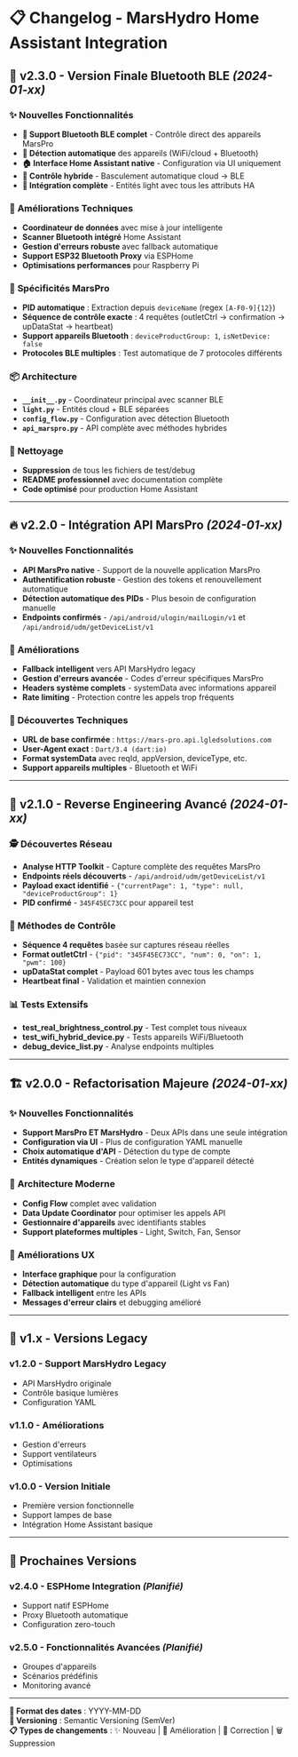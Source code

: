 # 📋 Changelog - MarsHydro Home Assistant Integration

## 🚀 **v2.3.0** - Version Finale Bluetooth BLE *(2024-01-xx)*

### ✨ **Nouvelles Fonctionnalités**
- **🔵 Support Bluetooth BLE complet** - Contrôle direct des appareils MarsPro
- **🤖 Détection automatique** des appareils (WiFi/cloud + Bluetooth)
- **🏠 Interface Home Assistant native** - Configuration via UI uniquement
- **🔄 Contrôle hybride** - Basculement automatique cloud → BLE
- **📱 Intégration complète** - Entités light avec tous les attributs HA

### 🔧 **Améliorations Techniques**
- **Coordinateur de données** avec mise à jour intelligente
- **Scanner Bluetooth intégré** Home Assistant
- **Gestion d'erreurs robuste** avec fallback automatique
- **Support ESP32 Bluetooth Proxy** via ESPHome
- **Optimisations performances** pour Raspberry Pi

### 🎯 **Spécificités MarsPro**
- **PID automatique** : Extraction depuis `deviceName` (regex `[A-F0-9]{12}`)
- **Séquence de contrôle exacte** : 4 requêtes (outletCtrl → confirmation → upDataStat → heartbeat)
- **Support appareils Bluetooth** : `deviceProductGroup: 1`, `isNetDevice: false`
- **Protocoles BLE multiples** : Test automatique de 7 protocoles différents

### 📦 **Architecture**
- **`__init__.py`** - Coordinateur principal avec scanner BLE
- **`light.py`** - Entités cloud + BLE séparées 
- **`config_flow.py`** - Configuration avec détection Bluetooth
- **`api_marspro.py`** - API complète avec méthodes hybrides

### 🧹 **Nettoyage**
- **Suppression** de tous les fichiers de test/debug
- **README professionnel** avec documentation complète
- **Code optimisé** pour production Home Assistant

---

## 🔥 **v2.2.0** - Intégration API MarsPro *(2024-01-xx)*

### ✨ **Nouvelles Fonctionnalités**
- **API MarsPro native** - Support de la nouvelle application MarsPro
- **Authentification robuste** - Gestion des tokens et renouvellement automatique
- **Détection automatique des PIDs** - Plus besoin de configuration manuelle
- **Endpoints confirmés** - `/api/android/ulogin/mailLogin/v1` et `/api/android/udm/getDeviceList/v1`

### 🔧 **Améliorations**
- **Fallback intelligent** vers API MarsHydro legacy
- **Gestion d'erreurs avancée** - Codes d'erreur spécifiques MarsPro
- **Headers système complets** - systemData avec informations appareil
- **Rate limiting** - Protection contre les appels trop fréquents

### 🎯 **Découvertes Techniques**
- **URL de base confirmée** : `https://mars-pro.api.lgledsolutions.com`
- **User-Agent exact** : `Dart/3.4 (dart:io)`
- **Format systemData** avec reqId, appVersion, deviceType, etc.
- **Support appareils multiples** - Bluetooth et WiFi

---

## 🔄 **v2.1.0** - Reverse Engineering Avancé *(2024-01-xx)*

### 🕵️ **Découvertes Réseau**
- **Analyse HTTP Toolkit** - Capture complète des requêtes MarsPro
- **Endpoints réels découverts** - `/api/android/udm/getDeviceList/v1`
- **Payload exact identifié** - `{"currentPage": 1, "type": null, "deviceProductGroup": 1}`
- **PID confirmé** - `345F45EC73CC` pour appareil test

### 🔧 **Méthodes de Contrôle**
- **Séquence 4 requêtes** basée sur captures réseau réelles
- **Format outletCtrl** - `{"pid": "345F45EC73CC", "num": 0, "on": 1, "pwm": 100}`
- **upDataStat complet** - Payload 601 bytes avec tous les champs
- **Heartbeat final** - Validation et maintien connexion

### 📊 **Tests Extensifs**
- **test_real_brightness_control.py** - Test complet tous niveaux
- **test_wifi_hybrid_device.py** - Tests appareils WiFi/Bluetooth
- **debug_device_list.py** - Analyse endpoints multiples

---

## 🏗️ **v2.0.0** - Refactorisation Majeure *(2024-01-xx)*

### ✨ **Nouvelles Fonctionnalités**
- **Support MarsPro ET MarsHydro** - Deux APIs dans une seule intégration
- **Configuration via UI** - Plus de configuration YAML manuelle
- **Choix automatique d'API** - Détection du type de compte
- **Entités dynamiques** - Création selon le type d'appareil détecté

### 🔧 **Architecture Moderne**
- **Config Flow** complet avec validation
- **Data Update Coordinator** pour optimiser les appels API
- **Gestionnaire d'appareils** avec identifiants stables
- **Support plateformes multiples** - Light, Switch, Fan, Sensor

### 🎯 **Améliorations UX**
- **Interface graphique** pour la configuration
- **Détection automatique** du type d'appareil (Light vs Fan)
- **Fallback intelligent** entre les APIs
- **Messages d'erreur clairs** et debugging amélioré

---

## 🌱 **v1.x** - Versions Legacy

### **v1.2.0** - Support MarsHydro Legacy
- API MarsHydro originale
- Contrôle basique lumières
- Configuration YAML

### **v1.1.0** - Améliorations
- Gestion d'erreurs
- Support ventilateurs
- Optimisations

### **v1.0.0** - Version Initiale
- Première version fonctionnelle
- Support lampes de base
- Intégration Home Assistant basique

---

## 🎯 **Prochaines Versions**

### **v2.4.0** - ESPHome Integration *(Planifié)*
- Support natif ESPHome
- Proxy Bluetooth automatique
- Configuration zero-touch

### **v2.5.0** - Fonctionnalités Avancées *(Planifié)*
- Groupes d'appareils
- Scénarios prédéfinis
- Monitoring avancé

---

**📅 Format des dates** : YYYY-MM-DD  
**🔄 Versioning** : Semantic Versioning (SemVer)  
**📋 Types de changements** : ✨ Nouveau | 🔧 Amélioration | 🐛 Correction | 🗑️ Suppression
